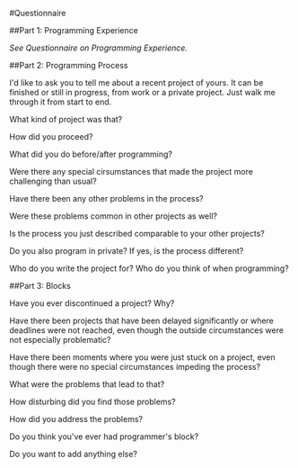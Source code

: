 #Questionnaire

##Part 1:	Programming Experience

*See Questionnaire on Programming Experience.*

##Part 2:	Programming Process

I'd like to ask you to tell me about a recent project of yours. It can be finished or still in progress, from work or a private project. Just walk me through it from start to end.	

What kind of project was that?

How did you proceed?

What did you do before/after programming?

Were there any special cirsumstances that made the project more challenging than usual?

Have there been any other problems in the process?

Were these problems common in other projects as well?

Is the process you just described comparable to your other projects?

Do you also program in private? If yes, is the process different?

Who do you write the project for? Who do you think of when programming?


##Part 3:	Blocks

Have you ever discontinued a project? Why?

Have there been projects that have been delayed significantly or where deadlines were not reached, even though the outside circumstances were not especially problematic?

Have there been moments where you were just stuck on a project, even though there were no special circumstances impeding the process?

What were the problems that lead to that?

How disturbing did you find those problems?

How did you address the problems?

Do you think you've ever had programmer's block?


Do you want to add anything else?